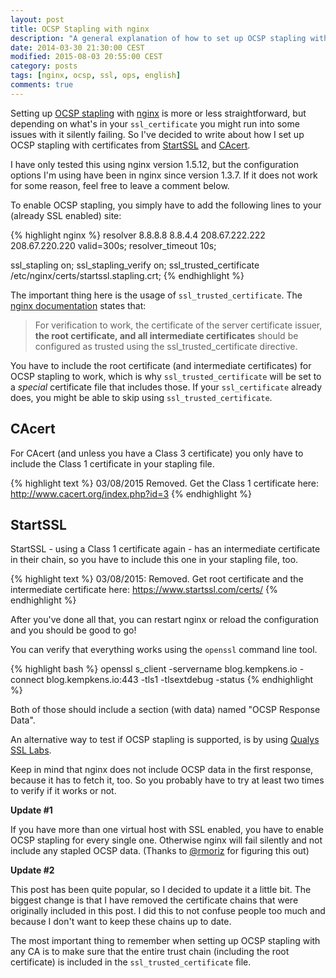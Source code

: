 ```yaml
---
layout: post
title: OCSP Stapling with nginx
description: "A general explanation of how to set up OCSP stapling with nginx."
date: 2014-03-30 21:30:00 CEST
modified: 2015-08-03 20:55:00 CEST
category: posts
tags: [nginx, ocsp, ssl, ops, english]
comments: true
---
```


Setting up [OCSP stapling](https://en.wikipedia.org/wiki/OCSP_stapling) with [nginx](http://nginx.org/) is more or less straightforward, but depending on what's in your `ssl_certificate` you might run into some issues with it silently failing. So I've decided to write about how I set up OCSP stapling with certificates from [StartSSL](https://www.startssl.com/) and [CAcert](http://www.cacert.org/).

I have only tested this using nginx version 1.5.12, but the configuration options I'm using have been in nginx since version 1.3.7. If it does not work for some reason, feel free to leave a comment below.

To enable OCSP stapling, you simply have to add the following lines to your (already SSL enabled) site:

{% highlight nginx %}
resolver                   8.8.8.8 8.8.4.4 208.67.222.222 208.67.220.220 valid=300s;
resolver_timeout           10s;

ssl_stapling               on;
ssl_stapling_verify        on;
ssl_trusted_certificate    /etc/nginx/certs/startssl.stapling.crt;
{% endhighlight %}

The important thing here is the usage of `ssl_trusted_certificate`. The [nginx documentation](http://nginx.org/en/docs/http/ngx_http_ssl_module.html#ssl_stapling_verify) states that:

> For verification to work, the certificate of the server certificate issuer, **the root certificate, and all intermediate certificates** should be configured as trusted using the ssl_trusted_certificate directive.

You have to include the root certificate (and intermediate certificates) for OCSP stapling to work, which is why `ssl_trusted_certificate` will be set to a *special* certificate file that includes those. If your `ssl_certificate` already does, you might be able to skip using `ssl_trusted_certificate`.

## CAcert

For CAcert (and unless you have a Class 3 certificate) you only have to include the Class 1 certificate in your stapling file.

{% highlight text %}
03/08/2015 Removed. Get the Class 1 certificate here: http://www.cacert.org/index.php?id=3
{% endhighlight %}

## StartSSL

StartSSL - using a Class 1 certificate again - has an intermediate certificate in their chain, so you have to include this one in your stapling file, too.

{% highlight text %}
03/08/2015: Removed. Get root certificate and the intermediate certificate here: https://www.startssl.com/certs/
{% endhighlight %}

After you've done all that, you can restart nginx or reload the configuration and you should be good to go!

You can verify that everything works using the `openssl` command line tool.

{% highlight bash %}
openssl s_client -servername blog.kempkens.io -connect blog.kempkens.io:443 -tls1 -tlsextdebug -status
{% endhighlight %}

Both of those should include a section (with data) named "OCSP Response Data".

An alternative way to test if OCSP stapling is supported, is by using [Qualys SSL Labs](https://www.ssllabs.com/ssltest/).

Keep in mind that nginx does not include OCSP data in the first response, because it has to fetch it, too. So you probably have to try at least two times to verify if it works or not.

**Update #1**

If you have more than one virtual host with SSL enabled, you have to enable OCSP stapling for every single one. Otherwise nginx will fail silently and not include any stapled OCSP data. (Thanks to [@rmoriz](https://roland.io) for figuring this out)

**Update #2**

This post has been quite popular, so I decided to update it a little bit. The biggest change is that I have removed the certificate chains that were originally included in this post. I did this to not confuse people too much and because I don't want to keep these chains up to date.

The most important thing to remember when setting up OCSP stapling with any CA is to make sure that the entire trust chain (including the root certificate) is included in the `ssl_trusted_certificate` file.
